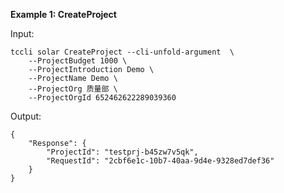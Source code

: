 **Example 1: CreateProject**



Input: 

```
tccli solar CreateProject --cli-unfold-argument  \
    --ProjectBudget 1000 \
    --ProjectIntroduction Demo \
    --ProjectName Demo \
    --ProjectOrg 质量部 \
    --ProjectOrgId 652462622289039360
```

Output: 
```
{
    "Response": {
        "ProjectId": "testprj-b45zw7v5qk",
        "RequestId": "2cbf6e1c-10b7-40aa-9d4e-9328ed7def36"
    }
}
```


